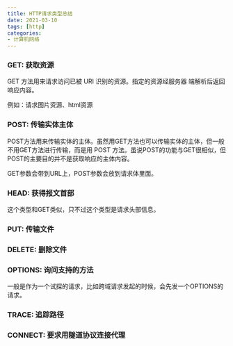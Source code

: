 ```yaml
---
title: HTTP请求类型总结
date: 2021-03-10
tags: [http]
categories: 
- 计算机网络
---
```


### GET: 获取资源

GET 方法用来请求访问已被 URI 识别的资源。指定的资源经服务器 端解析后返回响应内容。

例如：请求图片资源、html资源

### POST: 传输实体主体

POST方法用来传输实体的主体。虽然用GET方法也可以传输实体的主体，但一般不用GET方法进行传输，而是用 POST 方法。虽说POST的功能与GET很相似，但POST的主要目的并不是获取响应的主体内容。

GET参数会带到URL上，POST参数会放到请求体里面。

### HEAD: 获得报文首部

这个类型和GET类似，只不过这个类型是请求头部信息。

### PUT: 传输文件

### DELETE: 删除文件

### OPTIONS: 询问支持的方法

一般是作为一个试探的请求，比如跨域请求发起的时候，会先发一个OPTIONS的请求。

### TRACE: 追踪路径

### CONNECT: 要求用隧道协议连接代理


